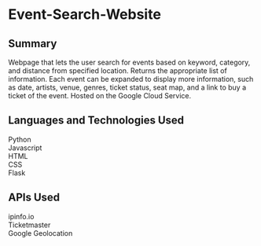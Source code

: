 # Event-Search-Website

## Summary

Webpage that lets the user search for events based on keyword, category, and distance from specified location. Returns the appropriate list of information. Each event can be expanded to display more information, such as date, artists, venue, genres, ticket status, seat map, and a link to buy a ticket of the event. Hosted on the Google Cloud Service.

## Languages and Technologies Used
Python  
Javascript  
HTML  
CSS  
Flask  

## APIs Used
ipinfo.io  
Ticketmaster  
Google Geolocation  
